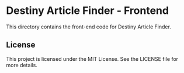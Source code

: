 # Destiny Article Finder - Frontend

This directory contains the front-end code for Destiny Article Finder.

## License

This project is licensed under the MIT License. See the LICENSE file for more details.